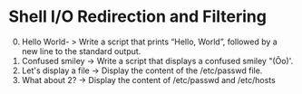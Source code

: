 # Shell I/O Redirection and Filtering
0. Hello World- > Write a script that prints “Hello, World”, followed by a new line to the standard output.
1.  Confused smiley -> Write a script that displays a confused smiley "(Ôo)'.
2. Let's display a file -> Display the content of the /etc/passwd file.
3. What about 2? -> Display the content of /etc/passwd and /etc/hosts 
